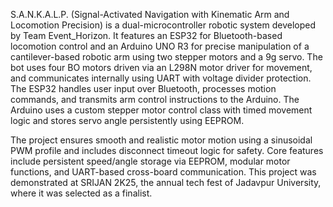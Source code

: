 S.A.N.K.A.L.P. (Signal-Activated Navigation with Kinematic Arm and Locomotion Precision) is a dual-microcontroller robotic system developed by Team Event_Horizon. It features an ESP32 for Bluetooth-based locomotion control and an Arduino UNO R3 for precise manipulation of a cantilever-based robotic arm using two stepper motors and a 9g servo. The bot uses four BO motors driven via an L298N motor driver for movement, and communicates internally using UART with voltage divider protection. The ESP32 handles user input over Bluetooth, processes motion commands, and transmits arm control instructions to the Arduino. The Arduino uses a custom stepper motor control class with timed movement logic and stores servo angle persistently using EEPROM.

The project ensures smooth and realistic motor motion using a sinusoidal PWM profile and includes disconnect timeout logic for safety. Core features include persistent speed/angle storage via EEPROM, modular motor functions, and UART-based cross-board communication. This project was demonstrated at SRIJAN 2K25, the annual tech fest of Jadavpur University, where it was selected as a finalist.
